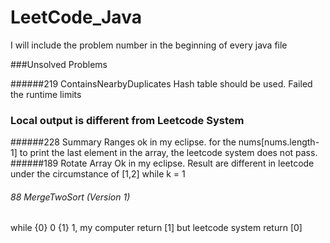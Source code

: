 # LeetCode_Java

I will include the problem number in the beginning of every java file

###Unsolved Problems

######219 ContainsNearbyDuplicates
Hash table should be used. Failed the runtime limits


### Local output is different from Leetcode System

######228 Summary Ranges 
ok in my eclipse. for the nums[nums.length-1] to print the last element in the array, the leetcode system does not pass.
######189 Rotate Array
Ok in my eclipse. Result are different in leetcode under the circumstance of [1,2] while k = 1
###### 88 MergeTwoSort (Version 1)
while {0} 0 {1} 1, my computer return [1] but leetcode system return [0] 

